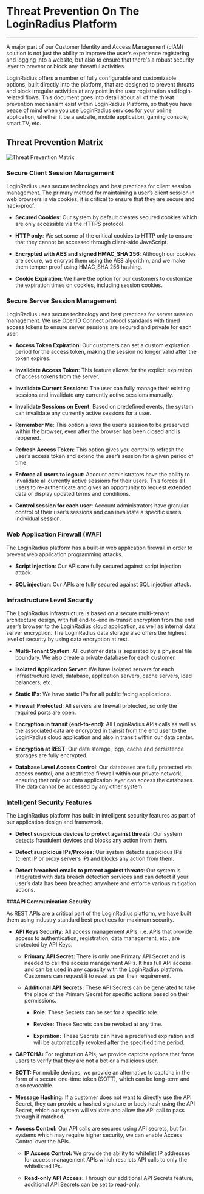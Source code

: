 Threat Prevention On The LoginRadius Platform
=================
-----------------------------

A major part of our Customer Identity and Access Management (cIAM) solution is not just the ability to improve the user’s experience registering and logging into a website, but also to ensure that there's a robust security layer to prevent or block any threatful activities.

LoginRadius offers a number of fully configurable and customizable options, built directly into the platform, that are designed to prevent threats and block irregular activities at any point in the user registration and login-related flows. This document goes into detail about all of the threat prevention mechanism exist within LoginRadius Platform, so that you have peace of mind when you use LoginRadius services for your online application, whether it be a website, mobile application, gaming console, smart TV, etc.


## Threat Prevention Matrix
![Threat Prevention Matrix](https://apidocs.lrcontent.com/images/threat-prevention-matrix_129745ac7a56d60b242.81664811.png "Threat Prevention Matrix")


### **Secure Client Session Management**

LoginRadius uses secure technology and best practices for client session management. The primary method for maintaining a user’s client session in web browsers is via cookies, it is critical to ensure that they are secure and hack-proof.

- **Secured Cookies**: Our system by default creates secured cookies which are only accessible via the HTTPS protocol.

- **HTTP only**: We set some of the critical cookies to HTTP only to ensure that they cannot be accessed through client-side JavaScript.

- **Encrypted with AES and signed HMAC_SHA 256**: Although our cookies are secure, we encrypt them using the AES algorithm, and we make them temper proof using HMAC_SHA 256 hashing.

- **Cookie Expiration**: We have the option for our customers to customize the expiration times on cookies, including session cookies.


### **Secure Server Session Management**

LoginRadius uses secure technology and best practices for server session management. We use OpenID Connect protocol standards with timed access tokens to ensure server sessions are secured and private for each user.

- **Access Token Expiration**: Our customers can set a custom expiration period for the access token, making the session no longer valid after the token expires.

- **Invalidate Access Token**: This feature allows for the explicit expiration of access tokens from the server.

- **Invalidate Current Sessions**: The user can fully manage their existing sessions and invalidate any currently active sessions manually.

- **Invalidate Sessions on Event**: Based on predefined events, the system can invalidate any currently active sessions for a user.

- **Remember Me**: This option allows the user’s session to be preserved within the browser, even after the browser has been closed and is reopened.

- **Refresh Access Token**: This option gives you control to refresh the user’s access token and extend the user’s session for a given period of time.

- **Enforce all users to logout**: Account administrators have the ability to invalidate all currently active sessions for their users. This forces all users to re-authenticate and gives an opportunity to request extended data or display updated terms and conditions.

- **Control session for each user**:  Account administrators have granular control of their user’s sessions and can invalidate a specific user’s individual session.

### **Web Application Firewall (WAF)**

The LoginRadius platform has a built-in web application firewall in order to prevent web application programming attacks.

- **Script injection**: Our APIs are fully secured against script injection attack.

- **SQL injection**: Our APIs are fully secured against SQL injection attack.

### **Infrastructure Level Security**

The LoginRadius infrastructure is based on a secure multi-tenant architecture design, with full end-to-end in-transit encryption from the end user’s browser to the LoginRadius cloud application, as well as internal data server encryption. The LoginRadius data storage also offers the highest level of security by using data encryption at rest.

- **Multi-Tenant System**: All customer data is separated by a physical file boundary. We also create a private database for each customer.

- **Isolated Application Server**: We have isolated servers for each infrastructure level, database, application servers, cache servers, load balancers, etc.

- **Static IPs**: We have static IPs for all public facing applications.

- **Firewall Protected**: All servers are firewall protected, so only the required ports are open.

- **Encryption in transit (end-to-end)**: All LoginRadius APIs calls as well as the associated data are encrypted in transit from the end user to the LoginRadius cloud application and also in transit within our data center.

- **Encryption at REST**: Our data storage, logs, cache and persistence storages are fully encrypted.

- **Database Level Access Control**: Our databases are fully protected via access control, and a restricted firewall within our private network, ensuring that only our data application layer can access the databases. The data cannot be accessed by any other system.


### **Intelligent Security Features**

The LoginRadius platform has built-in intelligent security features as part of our application design and framework.

- **Detect suspicious devices to protect against threats**: Our system detects fraudulent devices and blocks any action from them.

- **Detect suspicious IPs/Proxies**: Our system detects suspicious IPs (client IP or proxy server’s IP) and blocks any action from them.

- **Detect breached emails to protect against threats**: Our system is integrated with data breach detection services and can detect if your user’s data has been breached anywhere and enforce various mitigation actions.


###**API Communication Security**

As REST APIs are a critical part of the LoginRadius platform, we have built them using industry standard best practices for maximum security.

- **API Keys Security:** All access management APIs, i.e. APIs that provide access to authentication, registration, data management, etc., are protected by API Keys.

    - **Primary API Secret:** There is only one Primary API Secret and is needed to call the access management APIs. It has full API access and can be used in any capacity with the LoginRadius platform. Customers can request it to reset as per their requirement.

    - **Additional API Secrets:** These API Secrets can be generated to take the place of the Primary Secret for specific actions based on their permissions.

        - **Role:** These Secrets can be set for a specific role.

        - **Revoke:** These Secrets can be revoked at any time.

        - **Expiration:** These Secrets can have a predefined expiration and will be automatically revoked after the specified time period.

- **CAPTCHA:** For registration APIs, we provide captcha options that force users to verify that they are not a bot or a malicious user.

- **SOTT:** For mobile devices, we provide an alternative to captcha in the form of a secure one-time token (SOTT), which can be long-term and also revocable.

- **Message Hashing:** If a customer does not want to directly use the API Secret, they can provide a hashed signature or body hash using the API Secret, which our system will validate and allow the API call to pass through if matched.

- **Access Control:** Our API calls are secured using API secrets, but for systems which may require higher security, we can enable Access Control over the APIs.

    - **IP Access Control:** We provide the ability to whitelist IP addresses for access management APIs which restricts API calls to only the whitelisted IPs.

    - **Read-only API Access:** Through our additional API Secrets feature, additional API Secrets can be set to read-only.
